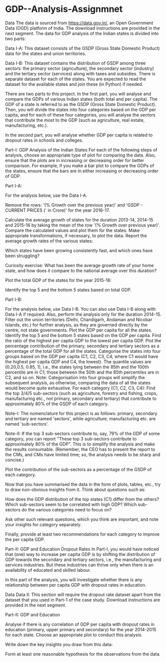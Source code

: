 # GDP--Analysis-Assignmnet

Data
The data is sourced from https://data.gov.in/, an Open Government Data (OGD) platform of India. The download instructions are provided in the next segment. The data for GDP analysis of the Indian states is divided into two parts:

Data I-A: This dataset consists of the GSDP (Gross State Domestic Product) data for the states and union territories.

Data I-B: This dataset contains the distribution of GSDP among three sectors: the primary sector (agriculture), the secondary sector (industry) and the tertiary sector (services) along with taxes and subsidies. There is separate dataset for each of the states. You are expected to read the dataset for the available states and join these (in Python) if needed.

 

There are two parts to this project. In the first part, you will analyse and compare the GDPs of various Indian states (both total and per capita). The GDP of a state is referred to as the GSDP (Gross State Domestic Product). Then, you will divide the states into four categories based on the GDP per capita, and for each of these four categories, you will analyse the sectors that contribute the most to the GDP (such as agriculture, real estate, manufacturing, etc.).

 

In the second part, you will analyse whether GDP per capita is related to dropout rates in schools and colleges.

 

Part-I: GDP Analysis of the Indian States
For each of the following steps of analysis, choose an appropriate type of plot for comparing the data. Also, ensure that the plots are in increasing or decreasing order for better comparison. For example, if you make a bar plot to compare the GDPs of the states, ensure that the bars are in either increasing or decreasing order of GDP.

 

Part I-A:

For the analysis below, use the Data I-A.

Remove the rows: '(% Growth over the previous year)' and 'GSDP - CURRENT PRICES (` in Crore)' for the year 2016-17.

Calculate the average growth of states for the duration 2013-14, 2014-15 and 2015-16 by taking the mean of the row '(% Growth over previous year)'. Compare the calculated values and plot them for the states. Make appropriate transformations, if necessary, to plot the data. Report the average growth rates of the various states:

Which states have been growing consistently fast, and which ones have been struggling?

Curiosity exercise: What has been the average growth rate of your home state, and how does it compare to the national average over this duration?

Plot the total GDP of the states for the year 2015-16:

Identify the top 5 and the bottom 5 states based on total GDP.

 

Part I-B:

For the analysis below, use Data I-B. You can also use Data I-B along with Data I-A if required. Also, perform the analysis only for the duration 2014-15. 
Filter out the union territories (Delhi, Chandigarh, Andaman and Nicobar Islands, etc.) for further analysis, as they are governed directly by the centre, not state governments.
Plot the GDP per capita for all the states.
Identify the top 5 and the bottom 5 states based on the GDP per capita.
Find the ratio of the highest per capita GDP to the lowest per capita GDP.
Plot the percentage contribution of the primary, secondary and tertiary sectors as a percentage of the total GDP for all the states.
Categorise the states into four groups based on the GDP per capita (C1, C2, C3, C4, where C1 would have the highest per capita GDP and C4, the lowest). The quantile values are (0.20,0.5, 0.85, 1), i.e., the states lying between the 85th and the 100th percentile are in C1; those between the 50th and the 85th percentiles are in C2, and so on.
Note: Categorisation into four groups will simplify the subsequent analysis, as otherwise, comparing the data of all the states would become quite exhaustive.
For each category (C1, C2, C3, C4):
Find the top 3/4/5 sub-sectors (such as agriculture, forestry and fishing, crops, manufacturing etc., not primary, secondary and tertiary) that contribute to approximately 80% of the GSDP of each category.

Note-I: The nomenclature for this project is as follows: primary, secondary and tertiary are named 'sectors', while agriculture, manufacturing etc. are named 'sub-sectors'.

Note-II: If the top 3 sub-sectors contribute to, say, 79% of the GDP of some category, you can report "These top 3 sub-sectors contribute to approximately 80% of the GDP". This is to simplify the analysis and make the results consumable. (Remember, the CEO has to present the report to the CMs, and CMs have limited time; so, the analysis needs to be sharp and concise.)

Plot the contribution of the sub-sectors as a percentage of the GSDP of each category.  

 

Now that you have summarised the data in the form of plots, tables, etc., try to draw non-obvious insights from it. Think about questions such as:

How does the GDP distribution of the top states (C1) differ from the others?
Which sub-sectors seem to be correlated with high GDP?
Which sub-sectors do the various categories need to focus on? 
 

Ask other such relevant questions, which you think are important, and note your insights for category separately.

 

Finally, provide at least two recommendations for each category to improve the per capita GDP.
 

Part-II: GDP and Education Dropout Rates
In Part-I, you would have noticed that (one) way to increase per capita GDP is by shifting the distribution of GDP towards the secondary and tertiary sectors, i.e., the manufacturing and services industries. But these industries can thrive only when there is an availability of educated and skilled labour.

 

In this part of the analysis, you will investigate whether there is any relationship between per capita GDP with dropout rates in education.

 

Data
Data II: This section will require the dropout rate dataset apart from the dataset that you used in Part-1 of the case study. Download instructions are provided in the next segment.

 

Part-II: GDP and Education

Analyse if there is any correlation of GDP per capita with dropout rates in education (primary, upper primary and secondary) for the year 2014-2015 for each state. Choose an appropriate plot to conduct this analysis.

Write down the key insights you draw from this data:

Form at least one reasonable hypothesis for the observations from the data.
